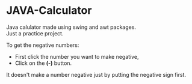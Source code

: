 # JAVA-Calculator

Java calulator made using swing and awt packages.  
Just a practice project.  
  
To get the negative numbers:
- First click the number you want to make negative, 
- Click on the **(-)** button.

It doesn't make a number negative just by putting the negative sign first.
